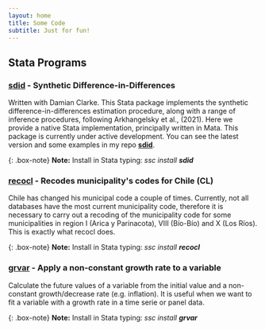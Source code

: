 ```yaml
---
layout: home
title: Some Code
subtitle: Just for fun!
---
```


## Stata Programs
### [**sdid**](https://econpapers.repec.org/software/bocbocode/S459058.htm) - Synthetic Difference-in-Differences

Written with Damian Clarke. This Stata package implements the synthetic difference-in-differences estimation procedure, along with a range of inference procedures, following Arkhangelsky et al., (2021). Here we provide a native Stata implementation, principally written in Mata. This package is currently under active development. You can see the latest version and some examples in my repo [**sdid**](https://github.com/Daniel-Pailanir/sdid).

{: .box-note}
**Note:** Install in Stata typing: _ssc install **sdid**_

### [**recocl**](https://econpapers.repec.org/software/bocbocode/S458893.htm) - Recodes municipality's codes for Chile (CL)

Chile has changed his municipal code a couple of times. Currently, not all databases have the most current municipality code, therefore it is necessary to carry out a recoding of the municipality code for some municipalities in region I (Arica y Parinacota), VIII (Bío-Bío) and X (Los Ríos). This is exactly what recocl does.

{: .box-note}
**Note:** Install in Stata typing: _ssc install **recocl**_

### [**grvar**](https://econpapers.repec.org/software/bocbocode/s458802.htm) - Apply a non-constant growth rate to a variable

Calculate the future values of a variable from the initial value and a non-constant growth/decrease rate (e.g. inflation). It is useful when we want to fit a variable with a growth rate in a time serie or panel data.

{: .box-note}
**Note:** Install in Stata typing: _ssc install **grvar**_
